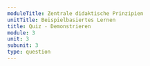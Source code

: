 ```yaml
---
moduleTitle: Zentrale didaktische Prinzipien
unitTitle: Beispielbasiertes Lernen
title: Quiz - Demonstrieren
module: 3
unit: 3
subunit: 3
type: question
---
```


<multiplechoice question="Welches dieser Beispiele sind keine Charakteristika für das Demonstrieren von Wissen? Zwei sind richtig"></multiplechoice>
